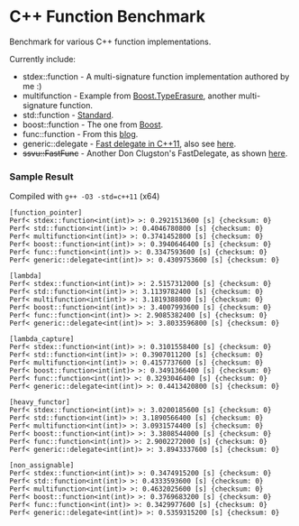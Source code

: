 C++ Function Benchmark
======================

Benchmark for various C++ function implementations.

Currently include:
- stdex::function - A multi-signature function implementation authored by me :)
- multifunction - Example from [Boost.TypeErasure](http://www.boost.org/doc/html/boost_typeerasure/examples.html#boost_typeerasure.examples.multifunction), another multi-signature function.
- std::function - [Standard](http://en.cppreference.com/w/cpp/utility/functional/function).
- boost::function - The one from [Boost](http://www.boost.org/doc/libs/1_55_0/doc/html/function.html).
- func::function - From this [blog](http://probablydance.com/2013/01/13/a-faster-implementation-of-stdfunction/).
- generic::delegate - [Fast delegate in C++11](http://codereview.stackexchange.com/questions/14730/impossibly-fast-delegate-in-c11), also see [here](https://code.google.com/p/cpppractice/source/browse/trunk/).
- ~~ssvu::FastFunc~~ - Another Don Clugston's FastDelegate, as shown [here](https://groups.google.com/a/isocpp.org/forum/#!topic/std-discussion/QgvHF7YMi3o).

### Sample Result
Compiled with `g++ -O3 -std=c++11` (x64)
```
[function_pointer]
Perf< stdex::function<int(int)> >: 0.2921513600 [s] {checksum: 0}
Perf< std::function<int(int)> >: 0.4046780800 [s] {checksum: 0}
Perf< multifunction<int(int)> >: 0.3741452800 [s] {checksum: 0}
Perf< boost::function<int(int)> >: 0.3940646400 [s] {checksum: 0}
Perf< func::function<int(int)> >: 0.3347593600 [s] {checksum: 0}
Perf< generic::delegate<int(int)> >: 0.4309753600 [s] {checksum: 0}

[lambda]
Perf< stdex::function<int(int)> >: 2.5157312000 [s] {checksum: 0}
Perf< std::function<int(int)> >: 3.1139782400 [s] {checksum: 0}
Perf< multifunction<int(int)> >: 3.1819388800 [s] {checksum: 0}
Perf< boost::function<int(int)> >: 3.4007993600 [s] {checksum: 0}
Perf< func::function<int(int)> >: 2.9085382400 [s] {checksum: 0}
Perf< generic::delegate<int(int)> >: 3.8033596800 [s] {checksum: 0}

[lambda_capture]
Perf< stdex::function<int(int)> >: 0.3101558400 [s] {checksum: 0}
Perf< std::function<int(int)> >: 0.3907011200 [s] {checksum: 0}
Perf< multifunction<int(int)> >: 0.4157737600 [s] {checksum: 0}
Perf< boost::function<int(int)> >: 0.3491366400 [s] {checksum: 0}
Perf< func::function<int(int)> >: 0.3293046400 [s] {checksum: 0}
Perf< generic::delegate<int(int)> >: 0.4413420800 [s] {checksum: 0}

[heavy_functor]
Perf< stdex::function<int(int)> >: 3.0200185600 [s] {checksum: 0}
Perf< std::function<int(int)> >: 3.1890566400 [s] {checksum: 0}
Perf< multifunction<int(int)> >: 3.0931574400 [s] {checksum: 0}
Perf< boost::function<int(int)> >: 3.3808544000 [s] {checksum: 0}
Perf< func::function<int(int)> >: 2.9002272000 [s] {checksum: 0}
Perf< generic::delegate<int(int)> >: 3.8943337600 [s] {checksum: 0}

[non_assignable]
Perf< stdex::function<int(int)> >: 0.3474915200 [s] {checksum: 0}
Perf< std::function<int(int)> >: 0.4333593600 [s] {checksum: 0}
Perf< multifunction<int(int)> >: 0.4632025600 [s] {checksum: 0}
Perf< boost::function<int(int)> >: 0.3769683200 [s] {checksum: 0}
Perf< func::function<int(int)> >: 0.3429977600 [s] {checksum: 0}
Perf< generic::delegate<int(int)> >: 0.5359315200 [s] {checksum: 0}
```

